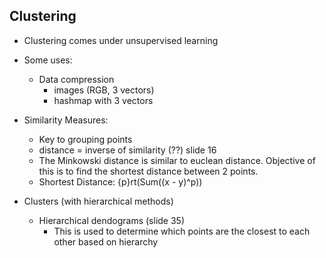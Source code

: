 **Clustering**
---
- Clustering comes under unsupervised learning
- Some uses:
    - Data compression
        - images (RGB, 3 vectors)
        - hashmap with 3 vectors

- Similarity Measures:
    - Key to grouping points
    - distance = inverse of similarity (??) slide 16
    - The Minkowski distance is similar to euclean distance. Objective of this is to find the shortest distance between 2 points.
    - Shortest Distance: {p}rt(Sum((x - y)^p))

- Clusters (with hierarchical methods)
    - Hierarchical dendograms (slide 35)
        - This is used to determine which points are the closest to each other based on hierarchy
        